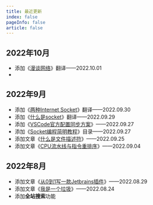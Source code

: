 ```yaml
---
title: 最近更新
index: false
pageInfo: false
article: false
---
```


## 2022年10月
- 添加《[漫谈网络](/posts/network-programming/漫谈网络.md)》翻译——2022.10.01
- 
## 2022年9月
- 添加《[两种Internet Socket](/posts/network-programming/两种Internet-socket.md)》翻译——2022.09.30
- 添加《[什么是socket](/posts/network-programming/什么是socket.md)》翻译——2022.09.29
- 添加《[VSCode官方配置同步方案](/posts/tools/VSCode/如何同步配置.md)》——2022.09.27
- 添加《[Socket编程简明教程](/posts/network-programming)》目录——2022.09.27
- 添加文章《[什么是文件描述符](/posts/os/什么是文件描述符.md)》——2022.09.25
- 添加文章《[CPU流水线与指令重排序](/posts/concurrency/CPU流水线与指令重排序.md)》——2022.09.04


## 2022年8月
- 添加文章《[从0到1写一款Jetbrains插件](/posts/tools/IDEA/从0到1编写一款插件.md)》——2022.08.29
- 添加文章《[我是一个垃圾](/posts/JVM/我是一个垃圾.md)》——2022.08.24
- 添加**全站搜索**功能


